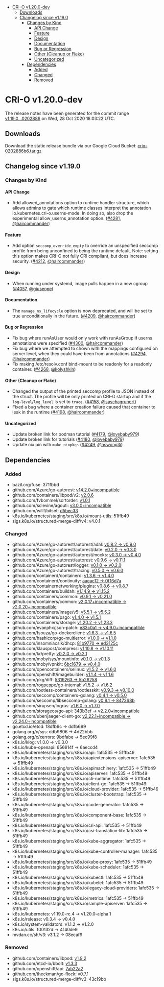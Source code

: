 - [CRI-O v1.20.0-dev](#cri-o-v1200-dev)
  - [Downloads](#downloads)
  - [Changelog since v1.19.0](#changelog-since-v1190)
    - [Changes by Kind](#changes-by-kind)
      - [API Change](#api-change)
      - [Feature](#feature)
      - [Design](#design)
      - [Documentation](#documentation)
      - [Bug or Regression](#bug-or-regression)
      - [Other (Cleanup or Flake)](#other-cleanup-or-flake)
      - [Uncategorized](#uncategorized)
    - [Dependencies](#dependencies)
      - [Added](#added)
      - [Changed](#changed)
      - [Removed](#removed)

# CRI-O v1.20.0-dev

The release notes have been generated for the commit range
[v1.19.0...0202886](https://github.com/cri-o/cri-o/compare/v1.19.0...0202886b698bb8166f454050620cf41c1618c6db) on Wed, 28 Oct 2020 18:03:22 UTC.

## Downloads

Download the static release bundle via our Google Cloud Bucket:
[crio-0202886b6.tar.gz][0]

[0]: https://storage.googleapis.com/k8s-conform-cri-o/artifacts/crio-0202886b6.tar.gz

## Changelog since v1.19.0

### Changes by Kind

#### API Change
 - Add allowed_annotations option to runtime handler structure, which allows admins to gate which runtime classes interpret the annotation io.kubernetes.cri-o.userns-mode. In doing so, also drop the experimental allow_userns_annotation option. ([#4281](https://github.com/cri-o/cri-o/pull/4281), [@haircommander](https://github.com/haircommander))

#### Feature
 - Add option `seccomp_override_empty` to override an unspecified seccomp profile from being unconfined to being the runtime default. Note: setting this option makes CRI-O not fully CRI compliant, but does increase security. ([#4212](https://github.com/cri-o/cri-o/pull/4212), [@haircommander](https://github.com/haircommander))

#### Design
 - When running under systemd, image pulls happen in a new cgroup ([#4057](https://github.com/cri-o/cri-o/pull/4057), [@giuseppe](https://github.com/giuseppe))

#### Documentation
 - The `manage_ns_lifecycle` option is now deprecated, and will be set to true unconditionally in the future. ([#4209](https://github.com/cri-o/cri-o/pull/4209), [@haircommander](https://github.com/haircommander))

#### Bug or Regression
 - Fix bug where runAsUser would only work with runAsGroup if userns annotations were specified ([#4300](https://github.com/cri-o/cri-o/pull/4300), [@haircommander](https://github.com/haircommander))
 - Fix bug where we attempted to chown with the mappings configured on server level, when they could have been from annotations ([#4294](https://github.com/cri-o/cri-o/pull/4294), [@haircommander](https://github.com/haircommander))
 - Fix making /etc/resolv.conf bind-mount to be readonly for a readonly container. ([#4268](https://github.com/cri-o/cri-o/pull/4268), [@kolyshkin](https://github.com/kolyshkin))

#### Other (Cleanup or Flake)
 - Changed the output of the printed seccomp profile to JSON instead of the struct. The profile will be only printed on CRI-O startup and if the `--log-level`/`log_level` is set to `trace`. ([#4158](https://github.com/cri-o/cri-o/pull/4158), [@saschagrunert](https://github.com/saschagrunert))
 - Fixed a bug where a container creation failure caused that container to leak in the runtime ([#4198](https://github.com/cri-o/cri-o/pull/4198), [@haircommander](https://github.com/haircommander))

#### Uncategorized
 - Update broken link for podman tutorial ([#4179](https://github.com/cri-o/cri-o/pull/4179), [@lovebaby979](https://github.com/lovebaby979))
 - Update broken link for tutorials ([#4180](https://github.com/cri-o/cri-o/pull/4180), [@lovebaby979](https://github.com/lovebaby979))
 - Update nix pin with `make nixpkgs` ([#4249](https://github.com/cri-o/cri-o/pull/4249), [@hswong3i](https://github.com/hswong3i))

## Dependencies

### Added
- bazil.org/fuse: 371fbbd
- github.com/Azure/go-autorest: [v14.2.0+incompatible](https://github.com/Azure/go-autorest/tree/v14.2.0)
- github.com/containers/libpod/v2: [v2.0.6](https://github.com/containers/libpod/v2/tree/v2.0.6)
- github.com/fvbommel/sortorder: [v1.0.1](https://github.com/fvbommel/sortorder/tree/v1.0.1)
- github.com/sclevine/agouti: [v3.0.0+incompatible](https://github.com/sclevine/agouti/tree/v3.0.0)
- github.com/willf/bitset: [d5bec33](https://github.com/willf/bitset/tree/d5bec33)
- k8s.io/kubernetes/staging/src/k8s.io/mount-utils: 51ffb49
- sigs.k8s.io/structured-merge-diff/v4: v4.0.1

### Changed
- github.com/Azure/go-autorest/autorest/adal: [v0.8.2 → v0.9.0](https://github.com/Azure/go-autorest/autorest/adal/compare/v0.8.2...v0.9.0)
- github.com/Azure/go-autorest/autorest/date: [v0.2.0 → v0.3.0](https://github.com/Azure/go-autorest/autorest/date/compare/v0.2.0...v0.3.0)
- github.com/Azure/go-autorest/autorest/mocks: [v0.3.0 → v0.4.0](https://github.com/Azure/go-autorest/autorest/mocks/compare/v0.3.0...v0.4.0)
- github.com/Azure/go-autorest/autorest: [v0.9.6 → v0.11.1](https://github.com/Azure/go-autorest/autorest/compare/v0.9.6...v0.11.1)
- github.com/Azure/go-autorest/logger: [v0.1.0 → v0.2.0](https://github.com/Azure/go-autorest/logger/compare/v0.1.0...v0.2.0)
- github.com/Azure/go-autorest/tracing: [v0.5.0 → v0.6.0](https://github.com/Azure/go-autorest/tracing/compare/v0.5.0...v0.6.0)
- github.com/containerd/containerd: [v1.3.6 → v1.4.0](https://github.com/containerd/containerd/compare/v1.3.6...v1.4.0)
- github.com/containerd/continuity: [aaeac12 → 0f16d7a](https://github.com/containerd/continuity/compare/aaeac12...0f16d7a)
- github.com/containernetworking/plugins: [v0.8.6 → v0.8.7](https://github.com/containernetworking/plugins/compare/v0.8.6...v0.8.7)
- github.com/containers/buildah: [v1.14.9 → v1.15.2](https://github.com/containers/buildah/compare/v1.14.9...v1.15.2)
- github.com/containers/common: [v0.9.1 → v0.21.0](https://github.com/containers/common/compare/v0.9.1...v0.21.0)
- github.com/containers/conmon: [v2.0.17+incompatible → v2.0.20+incompatible](https://github.com/containers/conmon/compare/v2.0.17...v2.0.20)
- github.com/containers/image/v5: [v5.5.1 → v5.5.2](https://github.com/containers/image/v5/compare/v5.5.1...v5.5.2)
- github.com/containers/psgo: [v1.4.0 → v1.5.1](https://github.com/containers/psgo/compare/v1.4.0...v1.5.1)
- github.com/containers/storage: [v1.20.2 → v1.23.3](https://github.com/containers/storage/compare/v1.20.2...v1.23.3)
- github.com/evanphx/json-patch: [e83c0a1 → v4.9.0+incompatible](https://github.com/evanphx/json-patch/compare/e83c0a1...v4.9.0)
- github.com/fsouza/go-dockerclient: [v1.6.3 → v1.6.5](https://github.com/fsouza/go-dockerclient/compare/v1.6.3...v1.6.5)
- github.com/hashicorp/go-multierror: [v1.0.0 → v1.1.0](https://github.com/hashicorp/go-multierror/compare/v1.0.0...v1.1.0)
- github.com/insomniacslk/dhcp: [81b9770 → ed3125c](https://github.com/insomniacslk/dhcp/compare/81b9770...ed3125c)
- github.com/klauspost/compress: [v1.10.8 → v1.10.11](https://github.com/klauspost/compress/compare/v1.10.8...v1.10.11)
- github.com/kr/pretty: [v0.2.0 → v0.2.1](https://github.com/kr/pretty/compare/v0.2.0...v0.2.1)
- github.com/moby/sys/mountinfo: [v0.1.0 → v0.1.3](https://github.com/moby/sys/mountinfo/compare/v0.1.0...v0.1.3)
- github.com/moby/vpnkit: [6bc1679 → v0.4.0](https://github.com/moby/vpnkit/compare/6bc1679...v0.4.0)
- github.com/opencontainers/selinux: [v1.5.2 → v1.6.0](https://github.com/opencontainers/selinux/compare/v1.5.2...v1.6.0)
- github.com/openshift/imagebuilder: [v1.1.4 → v1.1.6](https://github.com/openshift/imagebuilder/compare/v1.1.4...v1.1.6)
- github.com/pkg/diff: [5319263 → 5b29258](https://github.com/pkg/diff/compare/5319263...5b29258)
- github.com/rogpeppe/go-internal: [v1.5.2 → v1.6.2](https://github.com/rogpeppe/go-internal/compare/v1.5.2...v1.6.2)
- github.com/rootless-containers/rootlesskit: [v0.9.3 → v0.10.0](https://github.com/rootless-containers/rootlesskit/compare/v0.9.3...v0.10.0)
- github.com/seccomp/containers-golang: [v0.4.1 → v0.5.0](https://github.com/seccomp/containers-golang/compare/v0.4.1...v0.5.0)
- github.com/seccomp/libseccomp-golang: [v0.9.1 → 847368b](https://github.com/seccomp/libseccomp-golang/compare/v0.9.1...847368b)
- github.com/sirupsen/logrus: [v1.6.0 → v1.7.0](https://github.com/sirupsen/logrus/compare/v1.6.0...v1.7.0)
- github.com/storageos/go-api: [343b3ef → v2.2.0+incompatible](https://github.com/storageos/go-api/compare/343b3ef...v2.2.0)
- github.com/uber/jaeger-client-go: [v2.22.1+incompatible → v2.24.0+incompatible](https://github.com/uber/jaeger-client-go/compare/v2.22.1...v2.24.0)
- go.etcd.io/etcd: 18dfb9c → dd1b699
- golang.org/x/sys: ddb9806 → 4d22bbb
- golang.org/x/xerrors: 9bdfabe → 5ec99f8
- k8s.io/klog: v1.0.0 → v0.3.0
- k8s.io/kube-openapi: 656914f → 6aeccd4
- k8s.io/kubernetes/staging/src/k8s.io/api: 1afc535 → 51ffb49
- k8s.io/kubernetes/staging/src/k8s.io/apiextensions-apiserver: 1afc535 → 51ffb49
- k8s.io/kubernetes/staging/src/k8s.io/apimachinery: 1afc535 → 51ffb49
- k8s.io/kubernetes/staging/src/k8s.io/apiserver: 1afc535 → 51ffb49
- k8s.io/kubernetes/staging/src/k8s.io/cli-runtime: 1afc535 → 51ffb49
- k8s.io/kubernetes/staging/src/k8s.io/client-go: 1afc535 → 51ffb49
- k8s.io/kubernetes/staging/src/k8s.io/cloud-provider: 1afc535 → 51ffb49
- k8s.io/kubernetes/staging/src/k8s.io/cluster-bootstrap: 1afc535 → 51ffb49
- k8s.io/kubernetes/staging/src/k8s.io/code-generator: 1afc535 → 51ffb49
- k8s.io/kubernetes/staging/src/k8s.io/component-base: 1afc535 → 51ffb49
- k8s.io/kubernetes/staging/src/k8s.io/cri-api: 1afc535 → 51ffb49
- k8s.io/kubernetes/staging/src/k8s.io/csi-translation-lib: 1afc535 → 51ffb49
- k8s.io/kubernetes/staging/src/k8s.io/kube-aggregator: 1afc535 → 51ffb49
- k8s.io/kubernetes/staging/src/k8s.io/kube-controller-manager: 1afc535 → 51ffb49
- k8s.io/kubernetes/staging/src/k8s.io/kube-proxy: 1afc535 → 51ffb49
- k8s.io/kubernetes/staging/src/k8s.io/kube-scheduler: 1afc535 → 51ffb49
- k8s.io/kubernetes/staging/src/k8s.io/kubectl: 1afc535 → 51ffb49
- k8s.io/kubernetes/staging/src/k8s.io/kubelet: 1afc535 → 51ffb49
- k8s.io/kubernetes/staging/src/k8s.io/legacy-cloud-providers: 1afc535 → 51ffb49
- k8s.io/kubernetes/staging/src/k8s.io/metrics: 1afc535 → 51ffb49
- k8s.io/kubernetes/staging/src/k8s.io/sample-apiserver: 1afc535 → 51ffb49
- k8s.io/kubernetes: v1.19.0-rc.4 → v1.20.0-alpha.1
- k8s.io/release: v0.3.4 → v0.4.0
- k8s.io/system-validators: v1.1.2 → v1.2.0
- k8s.io/utils: f00132d → 4140de9
- mvdan.cc/sh/v3: v3.1.2 → 08ecaf9

### Removed
- github.com/containers/libpod: [v1.9.2](https://github.com/containers/libpod/tree/v1.9.2)
- github.com/etcd-io/bbolt: [v1.3.3](https://github.com/etcd-io/bbolt/tree/v1.3.3)
- github.com/openshift/api: [7ab22a2](https://github.com/openshift/api/tree/7ab22a2)
- github.com/theckman/go-flock: [v0.7.1](https://github.com/theckman/go-flock/tree/v0.7.1)
- sigs.k8s.io/structured-merge-diff/v3: 43c19bb
